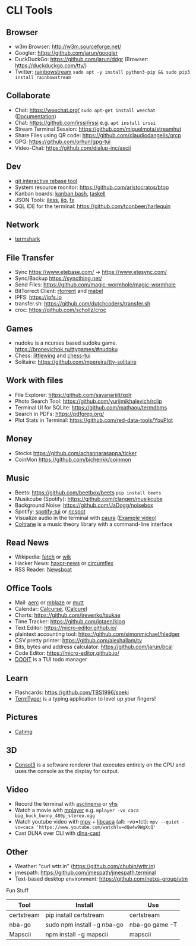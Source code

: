 # CLI Tools

## Browser

- w3m Browser: <http://w3m.sourceforge.net/>
- Googler: <https://github.com/jarun/googler>
- DuckDuckGo: <https://github.com/jarun/ddgr> (Browser: <https://duckduckgo.com/tty/>)
- Twitter: [rainbowstream](https://github.com/orakaro/rainbowstream) `sudo apt -y install python3-pip && sudo pip3 install rainbowstream`

## Collaborate

- Chat: <https://weechat.org/> `sudo apt-get install weechat` ([Documentation](https://weechat.org/files/doc/devel/weechat_quickstart.en.html))
- Chat: <https://github.com/irssi/irssi> e.g. `apt install irssi`
- Stream Terminal Session: <https://github.com/miguelmota/streamhut>
- Share Files using QR code: <https://github.com/claudiodangelis/qrcp>
- GPG: <https://github.com/orhun/gpg-tui>
- Video-Chat: <https://github.com/dialup-inc/ascii>

## Dev

- [git interactive rebase tool](https://github.com/MitMaro/git-interactive-rebase-tool)
- System resource monitor: <https://github.com/aristocratos/btop>
- Kanban boards: [kanban.bash](https://github.com/coderofsalvation/kanban.bash), [taskell](https://github.com/smallhadroncollider/taskell)
- JSON Tools: [jless](https://github.com/PaulJuliusMartinez/jless), [ijq](https://sr.ht/~gpanders/ijq), [fx](https://github.com/antonmedv/fx)
- SQL IDE for the terminal: <https://github.com/tconbeer/harlequin>

## Network

- [termshark](https://github.com/gcla/termshark)

## File Transfer

- Sync <https://www.etebase.com/> → <https://www.etesync.com/>
- Sync/Backup <https://syncthing.net/>
- Send Files: <https://github.com/magic-wormhole/magic-wormhole>
- BitTorrect Client: [rtorrent](https://github.com/rakshasa/rtorrent) and [mabel](https://github.com/smmr-software/mabel)
- IPFS: <https://ipfs.io>
- transfer.sh: <https://github.com/dutchcoders/transfer.sh>
- croc: <https://github.com/schollz/croc>

## Games

- nudoku is a ncurses based sudoku game. <https://bronevichok.ru/ttygames/#nudoku>
- Chess: [littlewing](https://github.com/vinc/littlewing) and [chess-tui](https://github.com/thomas-mauran/chess-tui)
- Solitaire: <https://github.com/mpereira/tty-solitaire>

## Work with files

- File Explorer: <https://github.com/sayanarijit/xplr>
- Photo Search Tool: <https://github.com/yurijmikhalevich/rclip>
- Terminal UI for SQLite: <https://github.com/mathaou/termdbms>
- Search in PDFs: <https://pdfgrep.org/>
- Plot Stats in Terminal: <https://github.com/red-data-tools/YouPlot>

## Money

- Stocks <https://github.com/achannarasappa/ticker>
- CoinMon <https://github.com/bichenkk/coinmon>

## Music

- Beets: <https://github.com/beetbox/beets> `pip install beets`
- Musikcube (Spotify): <https://github.com/clangen/musikcube>
- Background Noise: <https://github.com/JaDogg/noisebox>
- Spotify: [spotify-tui](https://github.com/Rigellute/spotify-tui) or [ncspot](https://github.com/hrkfdn/ncspot)
- Visualize audio in the terminal with [paura](https://github.com/tyiannak/paura) ([Example video](https://www.youtube.com/watch?v=YEi9AmA-07s))
- [Coltrane](https://github.com/pedrozath/coltrane) is a music theory library with a command-line interface

## Read News

- Wikipedia: [fetch](https://github.com/yashsinghcodes/fetch) or [wik](https://github.com/yashsinghcodes/wik)
- Hacker News: [haxor-news](https://github.com/donnemartin/haxor-news) or [circumflex](https://github.com/bensadeh/circumflex)
- RSS Reader: [Newsboat](https://github.com/newsboat/newsboat)

## Office Tools

- Mail: [aerc](https://aerc-mail.org/) or [mblaze](https://github.com/leahneukirchen/mblaze) or [mutt](http://www.mutt.org/)
- Calendar: [Calcurse](https://www.calcurse.org), ([Calcure](https://github.com/anufrievroman/calcure))
- Charts: <https://github.com/irevenko/tsukae>
- Time Tracker: <https://github.com/jotaen/klog>
- Text Editor: <https://micro-editor.github.io/>
- plaintext accounting tool: <https://github.com/simonmichael/hledger>
- CSV pretty printer: <https://github.com/alexhallam/tv>
- Bits, bytes and address calculator: <https://github.com/jarun/bcal>
- Code Editor: <https://micro-editor.github.io/>
- [DOOIT](https://github.com/kraanzu/dooit) is a TUI todo manager

## Learn

- Flashcards: <https://github.com/TBS1996/speki>
- [TermTyper](https://github.com/kraanzu/termtyper) is a typing application to level up your fingers!

## Pictures

- [Catimg](https://github.com/posva/catimg)

## 3D

- [Consol3](https://github.com/Victormeriqui/Consol3)  is a software renderer that executes entirely on the CPU and uses the console as the display for output.

## Video

- Record the terminal with [asciinema](https://asciinema.org) or [vhs](https://github.com/charmbracelet/vhs)
- Watch a movie with [mplayer](https://mplayerhq.hu/design7/dload.html) e.g. ```mplayer -vo caca big_buck_bunny_480p_stereo.ogg```
- Watch youtube video with [mpv](https://mpv.io/) + [libcaca](http://caca.zoy.org/wiki/libcaca) (alt: -vo=tct): ```mpv --quiet -vo=caca 'https://www.youtube.com/watch?v=dQw4w9WgXcQ'```
- Cast DLNA over CLI with [dlna-cast](https://github.com/link89/dlna-cast)

## Other

- Weather: "curl wttr.in" (<https://github.com/chubin/wttr.in>)
- jmespath: <https://github.com/jmespath/jmespath.terminal>
- Text-based desktop environment: <https://github.com/netxs-group/vtm>

Fun Stuff

| Tool       | Install                    | Use            |
|------------|----------------------------|----------------|
| certstream | pip install certstream     | certstream     |
| nba-go     | sudo npm install -g nba-go | nba-go game -T |
| Mapscii    | npm install -g mapscii     | mapscii        |
